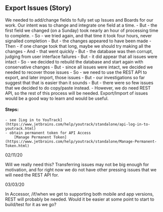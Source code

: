 ## Export Issues (Story)

We needed to add/change fields to fully set up Issues and Boards for our work.
Our intent was to change and integrate one field at a time.
    - But - the first field we changed (on a Sunday) took nearly an hour of processing time to complete.
    - So - we tried again, and that time it took four hours, never signalled completion
    - But - the changes appeared to have been made
    - Then - if one change took that long, maybe we should try making all the changes
    - And - that went quickly
    - But - the database was then corrupt, judging from user interface failures
    - But - it did appear that all issues were intact
    - So - we decided to rebuild the database and start again with conservative changes
    - But - since all issues were intact, we decided we needed to recover those issues
    - So - we need to use the REST API to export, and later import, those issues
    - But - our investigations so far suggest that that is easier than it sounds
    - But - there were so few issues that we decided to do copy/paste instead.
    - However, we do need REST API, so the rest of this process will be needed.
    Export/Import of issues would be a good way to learn and would be useful.

#### Steps:
    - see [Log in to YouTrack](https://www.jetbrains.com/help/youtrack/standalone/api-log-in-to-youtrack.html)
	- obtain permanent token for API Access 
		[Manage Permanent Token](https://www.jetbrains.com/help/youtrack/standalone/Manage-Permanent-Token.html)

02/11/20

Will we really need this? Transferring issues may not be big enough for motivation,
	and for right now we do not have other pressing issues that we will need the REST API for.

03/03/20


In Accessor, /if/when we get to supporting both mobile and app versions, REST will probably be needed. Would it be easier at some point to start to build/test for it as we go?